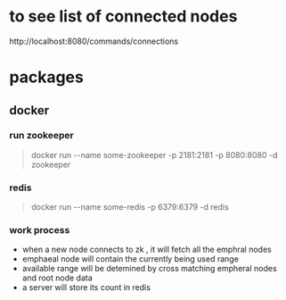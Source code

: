 # to see list of connected nodes 
http://localhost:8080/commands/connections 

# packages

## docker 
### run zookeeper 
> docker run --name some-zookeeper -p 2181:2181 -p 8080:8080 -d zookeeper 

### redis 
> docker run --name some-redis -p 6379:6379 -d redis 



### work process 
- when a new node connects to zk , it will fetch all the emphral nodes 
- emphaeal node will contain the currently being used range 
- available range will be detemined by cross matching empheral nodes and root node data 
- a server will store its count in redis 
